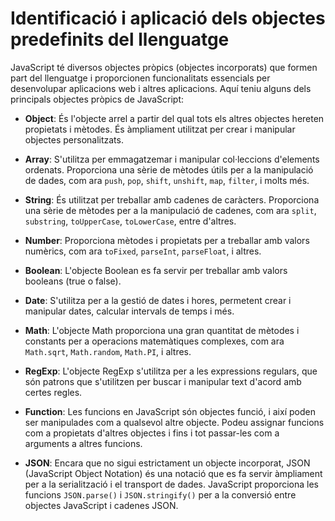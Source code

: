 # Identificació i aplicació dels objectes predefinits del llenguatge

JavaScript té diversos objectes pròpics (objectes incorporats) que formen part del llenguatge i proporcionen funcionalitats essencials per desenvolupar aplicacions web i altres aplicacions. Aquí teniu alguns dels principals objectes pròpics de JavaScript:

- **Object**: És l'objecte arrel a partir del qual tots els altres objectes hereten propietats i mètodes. És àmpliament utilitzat per crear i manipular objectes personalitzats.

- **Array**: S'utilitza per emmagatzemar i manipular col·leccions d'elements ordenats. Proporciona una sèrie de mètodes útils per a la manipulació de dades, com ara `push`, `pop`, `shift`, `unshift`, `map`, `filter`, i molts més.

- **String**: És utilitzat per treballar amb cadenes de caràcters. Proporciona una sèrie de mètodes per a la manipulació de cadenes, com ara `split`, `substring`, `toUpperCase`, `toLowerCase`, entre d'altres.

- **Number**: Proporciona mètodes i propietats per a treballar amb valors numèrics, com ara `toFixed`, `parseInt`, `parseFloat`, i altres.

- **Boolean**: L'objecte Boolean es fa servir per treballar amb valors booleans (true o false).

- **Date**: S'utilitza per a la gestió de dates i hores, permetent crear i manipular dates, calcular intervals de temps i més.

- **Math**: L'objecte Math proporciona una gran quantitat de mètodes i constants per a operacions matemàtiques complexes, com ara `Math.sqrt`, `Math.random`, `Math.PI`, i altres.

- **RegExp**: L'objecte RegExp s'utilitza per a les expressions regulars, que són patrons que s'utilitzen per buscar i manipular text d'acord amb certes regles.

- **Function**: Les funcions en JavaScript són objectes funció, i així poden ser manipulades com a qualsevol altre objecte. Podeu assignar funcions com a propietats d'altres objectes i fins i tot passar-les com a arguments a altres funcions.

- **JSON**: Encara que no sigui estrictament un objecte incorporat, JSON (JavaScript Object Notation) és una notació que es fa servir àmpliament per a la serialització i el transport de dades. JavaScript proporciona les funcions `JSON.parse()` i `JSON.stringify()` per a la conversió entre objectes JavaScript i cadenes JSON.
